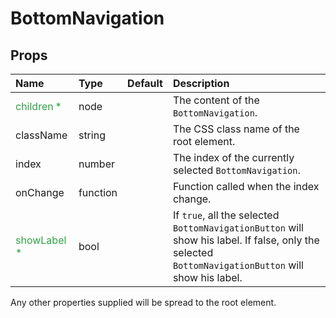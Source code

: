 BottomNavigation
================



Props
-----

| Name | Type | Default | Description |
|:-----|:-----|:--------|:------------|
| <span style="color: #31a148">children *</span> | node |  | The content of the `BottomNavigation`. |
| className | string |  | The CSS class name of the root element. |
| index | number |  | The index of the currently selected `BottomNavigation`. |
| onChange | function |  | Function called when the index change. |
| <span style="color: #31a148">showLabel *</span> | bool |  | If `true`, all the selected `BottomNavigationButton` will show his label. If false, only the selected `BottomNavigationButton` will show his label. |

Any other properties supplied will be spread to the root element.
